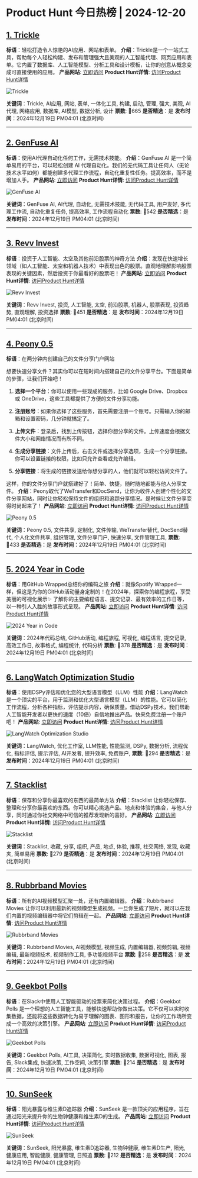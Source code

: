 # Product Hunt 今日热榜 | 2024-12-20

## [1. Trickle](https://www.producthunt.com/posts/trickle-5?utm_campaign=producthunt-api&utm_medium=api-v2&utm_source=Application%3A+phtrends+%28ID%3A+147529%29)
**标语**：轻松打造令人惊艳的AI应用、网站和表单。
**介绍**：Trickle是一个一站式工具，帮助每个人轻松构建、发布和管理强大且美观的人工智能代理、网页应用和表单。它内置了数据库、人工智能模型、分析工具和设计模板，让你的创意从概念变成可直接使用的应用。
**产品网站**: [立即访问](https://www.producthunt.com/r/HPFUNBAFXZHX2M?utm_campaign=producthunt-api&utm_medium=api-v2&utm_source=Application%3A+phtrends+%28ID%3A+147529%29)
**Product Hunt详情**: [访问Product Hunt详情](https://www.producthunt.com/posts/trickle-5?utm_campaign=producthunt-api&utm_medium=api-v2&utm_source=Application%3A+phtrends+%28ID%3A+147529%29)

![Trickle](https://ph-files.imgix.net/6ef9be3a-4003-4038-a29f-20e28afea1f9.png?auto=format&fit=crop&frame=1&h=512&w=1024)

**关键词**：Trickle, AI应用, 网站, 表单, 一体化工具, 构建, 启动, 管理, 强大, 美观, AI代理, 网络应用, 数据库, AI模型, 数据分析, 设计
**票数**: 🔺665
**是否精选**：是
**发布时间**：2024年12月19日 PM04:01 (北京时间)

---

## [2. GenFuse AI](https://www.producthunt.com/posts/genfuse-ai?utm_campaign=producthunt-api&utm_medium=api-v2&utm_source=Application%3A+phtrends+%28ID%3A+147529%29)
**标语**：使用AI代理自动化任何工作，无需技术技能。
**介绍**：GenFuse AI 是一个简单易用的平台，可以轻松创建 AI 代理自动化。我们的无代码工具让任何人（无论技术水平如何）都能创建多代理工作流程，自动化重复性任务。提高效率，而不是增加人手。
**产品网站**: [立即访问](https://www.producthunt.com/r/R7M5HKTKIESKU7?utm_campaign=producthunt-api&utm_medium=api-v2&utm_source=Application%3A+phtrends+%28ID%3A+147529%29)
**Product Hunt详情**: [访问Product Hunt详情](https://www.producthunt.com/posts/genfuse-ai?utm_campaign=producthunt-api&utm_medium=api-v2&utm_source=Application%3A+phtrends+%28ID%3A+147529%29)

![GenFuse AI](https://ph-files.imgix.net/196ee9c9-9473-49df-acb0-50b8c0fb486e.png?auto=format&fit=crop&frame=1&h=512&w=1024)

**关键词**：GenFuse AI, AI代理, 自动化, 无需技术技能, 无代码工具, 用户友好, 多代理工作流, 自动化重复任务, 提高效率, 工作流程自动化
**票数**: 🔺542
**是否精选**：是
**发布时间**：2024年12月19日 PM04:01 (北京时间)

---

## [3. Revv Invest](https://www.producthunt.com/posts/revv-invest?utm_campaign=producthunt-api&utm_medium=api-v2&utm_source=Application%3A+phtrends+%28ID%3A+147529%29)
**标语**：投资于人工智能、太空及其他前沿股票的神奇方法
**介绍**：发现在快速增长领域（如人工智能、太空和机器人技术）中表现出色的股票。直观地理解影响股票表现的关键因素，然后投资于你最看好的股票吧！
**产品网站**: [立即访问](https://www.producthunt.com/r/ENMJOQEGVYEVCI?utm_campaign=producthunt-api&utm_medium=api-v2&utm_source=Application%3A+phtrends+%28ID%3A+147529%29)
**Product Hunt详情**: [访问Product Hunt详情](https://www.producthunt.com/posts/revv-invest?utm_campaign=producthunt-api&utm_medium=api-v2&utm_source=Application%3A+phtrends+%28ID%3A+147529%29)

![Revv Invest](https://ph-files.imgix.net/8806e79b-1b08-4d18-a6ef-d6c95ccb68ee.png?auto=format&fit=crop&frame=1&h=512&w=1024)

**关键词**：Revv Invest, 投资, 人工智能, 太空, 前沿股票, 机器人, 股票表现, 投资趋势, 直观理解, 投资选择
**票数**: 🔺451
**是否精选**：是
**发布时间**：2024年12月19日 PM04:01 (北京时间)

---

## [4. Peony 0.5](https://www.producthunt.com/posts/peony-0-5?utm_campaign=producthunt-api&utm_medium=api-v2&utm_source=Application%3A+phtrends+%28ID%3A+147529%29)
**标语**：在两分钟内创建自己的文件分享门户网站

想要快速分享文件？其实你可以在短时间内搭建自己的文件分享平台。下面是简单的步骤，让我们开始吧！

1. **选择一个平台**：你可以使用一些现成的服务，比如 Google Drive、Dropbox 或 OneDrive，这些工具都提供了方便的文件分享功能。

2. **注册账号**：如果你选择了这些服务，首先需要注册一个账号。只需输入你的邮箱和设置密码，几分钟就搞定了。

3. **上传文件**：登录后，找到上传按钮，选择你想分享的文件。上传速度会根据文件大小和网络情况而有所不同。

4. **生成分享链接**：文件上传后，右击文件或选择分享选项，生成一个分享链接。你可以设置链接的权限，比如只允许查看或允许编辑。

5. **分享链接**：将生成的链接发送给你想分享的人，他们就可以轻松访问文件了。

这样，你的文件分享门户就搭建好了！简单、快捷，随时随地都能与他人分享文件。
**介绍**：Peony取代了WeTransfer和DocSend，让你为收件人创建个性化的文件分享网站，同时让你轻松保持文件的组织和追踪分享情况。是时候让文件分享变得时尚起来了！
**产品网站**: [立即访问](https://www.producthunt.com/r/4FNVE72UPS3GNT?utm_campaign=producthunt-api&utm_medium=api-v2&utm_source=Application%3A+phtrends+%28ID%3A+147529%29)
**Product Hunt详情**: [访问Product Hunt详情](https://www.producthunt.com/posts/peony-0-5?utm_campaign=producthunt-api&utm_medium=api-v2&utm_source=Application%3A+phtrends+%28ID%3A+147529%29)

![Peony 0.5](https://ph-files.imgix.net/94b97518-c09b-400d-b54c-c8a9765779db.png?auto=format&fit=crop&frame=1&h=512&w=1024)

**关键词**：Peony 0.5, 文件共享, 定制化, 文件传输, WeTransfer替代, DocSend替代, 个人化文件共享, 组织管理, 文件分享门户, 快速分享, 文件管理工具,
**票数**: 🔺433
**是否精选**：是
**发布时间**：2024年12月19日 PM04:01 (北京时间)

---

## [5. 2024 Year in Code](https://www.producthunt.com/posts/2024-year-in-code?utm_campaign=producthunt-api&utm_medium=api-v2&utm_source=Application%3A+phtrends+%28ID%3A+147529%29)
**标语**：用GitHub Wrapped总结你的编码之旅
**介绍**：就像Spotify Wrapped一样，但这是为你的GitHub活动量身定制的！在2024年，探索你的编程旅程，享受美丽的可视化展示✨ 了解你的主要编程语言、提交记录、最有效率的工作日等，以一种引人入胜的故事形式呈现。
**产品网站**: [立即访问](https://www.producthunt.com/r/4F4JM4ZTIZ3RCP?utm_campaign=producthunt-api&utm_medium=api-v2&utm_source=Application%3A+phtrends+%28ID%3A+147529%29)
**Product Hunt详情**: [访问Product Hunt详情](https://www.producthunt.com/posts/2024-year-in-code?utm_campaign=producthunt-api&utm_medium=api-v2&utm_source=Application%3A+phtrends+%28ID%3A+147529%29)

![2024 Year in Code](https://ph-files.imgix.net/7cf1d130-35f3-4505-83a8-d6486864f20b.jpeg?auto=format&fit=crop&frame=1&h=512&w=1024)

**关键词**：2024年代码总结, GitHub活动, 编程旅程, 可视化, 编程语言, 提交记录, 高效工作日, 故事格式, 编程统计, 代码分析
**票数**: 🔺378
**是否精选**：是
**发布时间**：2024年12月19日 PM04:01 (北京时间)

---

## [6. LangWatch Optimization Studio](https://www.producthunt.com/posts/langwatch-optimization-studio?utm_campaign=producthunt-api&utm_medium=api-v2&utm_source=Application%3A+phtrends+%28ID%3A+147529%29)
**标语**：使用DSPy评估和优化您的大型语言模型（LLM）性能
**介绍**：LangWatch是一个顶尖的平台，用于监测和优化大型语言模型（LLM）的性能。它可以简化工作流程，分析各种指标，评估提示内容，确保质量。借助DSPy技术，我们帮助人工智能开发者以更快的速度（10倍）自信地推出产品。快来免费注册一个账户吧！
**产品网站**: [立即访问](https://www.producthunt.com/r/OESSHA55FLX3UA?utm_campaign=producthunt-api&utm_medium=api-v2&utm_source=Application%3A+phtrends+%28ID%3A+147529%29)
**Product Hunt详情**: [访问Product Hunt详情](https://www.producthunt.com/posts/langwatch-optimization-studio?utm_campaign=producthunt-api&utm_medium=api-v2&utm_source=Application%3A+phtrends+%28ID%3A+147529%29)

![LangWatch Optimization Studio](https://ph-files.imgix.net/e8756bd2-c6f1-4c24-b768-79ca333f5ba3.png?auto=format&fit=crop&frame=1&h=512&w=1024)

**关键词**：LangWatch, 优化工作室, LLM性能, 性能监测, DSPy, 数据分析, 流程优化, 指标评估, 提示评估, AI开发者, 提升效率, 免费账户,
**票数**: 🔺294
**是否精选**：是
**发布时间**：2024年12月19日 PM04:01 (北京时间)

---

## [7. Stacklist](https://www.producthunt.com/posts/stacklist-2?utm_campaign=producthunt-api&utm_medium=api-v2&utm_source=Application%3A+phtrends+%28ID%3A+147529%29)
**标语**：保存和分享你最喜欢的东西的最简单方法
**介绍**：Stacklist 让你轻松保存、整理和分享你最喜欢的东西。你可以精心挑选产品、地点和体验的集合，与他人分享，同时通过你社交网络中可信的推荐发现新的喜好。
**产品网站**: [立即访问](https://www.producthunt.com/r/J575NQHYYQKX7Z?utm_campaign=producthunt-api&utm_medium=api-v2&utm_source=Application%3A+phtrends+%28ID%3A+147529%29)
**Product Hunt详情**: [访问Product Hunt详情](https://www.producthunt.com/posts/stacklist-2?utm_campaign=producthunt-api&utm_medium=api-v2&utm_source=Application%3A+phtrends+%28ID%3A+147529%29)

![Stacklist](https://ph-files.imgix.net/cd31ef81-ddcd-4b78-80f2-49ffd3f40d9b.jpeg?auto=format&fit=crop&frame=1&h=512&w=1024)

**关键词**：Stacklist, 收藏, 分享, 组织, 产品, 地点, 体验, 推荐, 社交网络, 发现, 收藏夹, 简单易用
**票数**: 🔺279
**是否精选**：是
**发布时间**：2024年12月19日 PM04:01 (北京时间)

---

## [8. Rubbrband Movies](https://www.producthunt.com/posts/rubbrband-movies?utm_campaign=producthunt-api&utm_medium=api-v2&utm_source=Application%3A+phtrends+%28ID%3A+147529%29)
**标语**：所有的AI视频模型汇聚一处，还有内置编辑器。
**介绍**：Rubbrband Movies 让你可以利用最新的视频模型生成视频。一旦你生成了短片，就可以在我们内置的视频编辑器中将它们剪辑在一起。
**产品网站**: [立即访问](https://www.producthunt.com/r/CW5WGMFD53QHSS?utm_campaign=producthunt-api&utm_medium=api-v2&utm_source=Application%3A+phtrends+%28ID%3A+147529%29)
**Product Hunt详情**: [访问Product Hunt详情](https://www.producthunt.com/posts/rubbrband-movies?utm_campaign=producthunt-api&utm_medium=api-v2&utm_source=Application%3A+phtrends+%28ID%3A+147529%29)

![Rubbrband Movies](https://ph-files.imgix.net/f604deef-78f7-40b5-a313-63c6ed145fb4.gif?auto=format&fit=crop&frame=1&h=512&w=1024)

**关键词**：Rubbrband Movies, AI视频模型, 视频生成, 内置编辑器, 视频剪辑, 视频编辑, 最新视频技术, 视频制作工具, 多功能视频平台
**票数**: 🔺258
**是否精选**：是
**发布时间**：2024年12月19日 PM04:01 (北京时间)

---

## [9. Geekbot Polls](https://www.producthunt.com/posts/geekbot-polls?utm_campaign=producthunt-api&utm_medium=api-v2&utm_source=Application%3A+phtrends+%28ID%3A+147529%29)
**标语**：在Slack中使用人工智能驱动的投票来简化决策过程。
**介绍**：Geekbot Polls 是一个理想的人工智能工具，能够快速帮助你做出决策。它不仅可以实时收集数据，还能将这些数据转化为易于理解的图表、图形和报告，让你的工作场所变成一个高效的决策引擎。
**产品网站**: [立即访问](https://www.producthunt.com/r/UWTTRGFYPCYEDO?utm_campaign=producthunt-api&utm_medium=api-v2&utm_source=Application%3A+phtrends+%28ID%3A+147529%29)
**Product Hunt详情**: [访问Product Hunt详情](https://www.producthunt.com/posts/geekbot-polls?utm_campaign=producthunt-api&utm_medium=api-v2&utm_source=Application%3A+phtrends+%28ID%3A+147529%29)

![Geekbot Polls](https://ph-files.imgix.net/6459dc27-7467-45c4-be6e-b7b8eb0963d3.png?auto=format&fit=crop&frame=1&h=512&w=1024)

**关键词**：Geekbot Polls, AI工具, 决策简化, 实时数据收集, 数据可视化, 图表, 报告, Slack集成, 快速决策, 工作空间, 决策引擎
**票数**: 🔺214
**是否精选**：是
**发布时间**：2024年12月19日 PM04:01 (北京时间)

---

## [10. SunSeek](https://www.producthunt.com/posts/sunseek?utm_campaign=producthunt-api&utm_medium=api-v2&utm_source=Application%3A+phtrends+%28ID%3A+147529%29)
**标语**：阳光暴露与维生素D追踪器
**介绍**：SunSeek 是一款顶尖的应用程序，旨在通过阳光来提升你的生物钟健康和维生素D的生成。
**产品网站**: [立即访问](https://www.producthunt.com/r/6BJYC7FKXKBO64?utm_campaign=producthunt-api&utm_medium=api-v2&utm_source=Application%3A+phtrends+%28ID%3A+147529%29)
**Product Hunt详情**: [访问Product Hunt详情](https://www.producthunt.com/posts/sunseek?utm_campaign=producthunt-api&utm_medium=api-v2&utm_source=Application%3A+phtrends+%28ID%3A+147529%29)

![SunSeek](https://ph-files.imgix.net/64969c84-433e-4982-94c8-0be2b0a0b4b2.png?auto=format&fit=crop&frame=1&h=512&w=1024)

**关键词**：SunSeek, 阳光暴露, 维生素D追踪器, 生物钟健康, 维生素D生产, 阳光, 健康应用, 智能健康, 健康管理, 日照追
**票数**: 🔺212
**是否精选**：是
**发布时间**：2024年12月19日 PM04:01 (北京时间)

---

